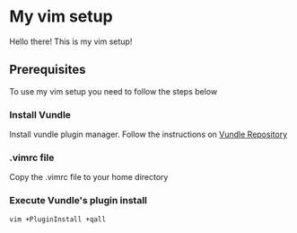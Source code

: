 # My vim setup
Hello there! This is my vim setup!

## Prerequisites
To use my vim setup you need to follow the steps below
### Install Vundle
Install vundle plugin manager. Follow the instructions on
[Vundle Repository](https://github.com/VundleVim/Vundle.vim)
### .vimrc file
Copy the .vimrc file to your home directory
### Execute Vundle's plugin install
```
vim +PluginInstall +qall
```
